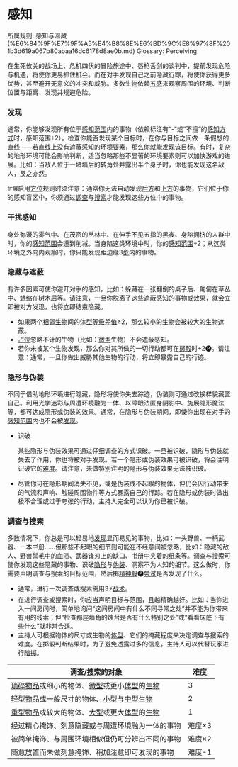 # 感知

所属规则: 感知与潜藏 (%E6%84%9F%E7%9F%A5%E4%B8%8E%E6%BD%9C%E8%97%8F%201b3d619a067b80abaa16dc6178d8ae0b.md)
Glossary: Perceiving

在生死攸关的战场上、危机四伏的冒险旅途中、唇枪舌剑的谈判中，提前发现危险与机遇，将使你更易抓住机会。而在对手发现自己之前隐藏行踪，将使你获得更多优势，甚至避开无意义的冲突和威胁。多数生物依赖[五感](https://www.notion.so/1b4d619a067b809c9dc4c83d8f60e0aa?pvs=21)来观察周围的环境、判断位置与距离、发现并规避危险。

### 发现

通常，你能够发现所有位于[感知范围](%E6%84%9F%E7%9F%A5%E8%8C%83%E5%9B%B4%201b3d619a067b8065b638d07dd11eb74b.md)内的事物（依赖标注有“-”或“不擅”的[感知方式](%E6%84%9F%E7%9F%A5%E6%96%B9%E5%BC%8F%201b3d619a067b80318648d2e483320f66.md)时，感知范围÷2）。检查你能否发现某个目标时，在你与目标之间做一条假想的直线——若直线上没有遮蔽感知的环境要素，那么你就能发现该目标。有时，复杂的地形环境可能会影响判断，适当忽略那些不显著的环境要素则可以加快游戏的进展。比如：当敌人位于一堵墙后的转角处并露出半个身子时，你也能发现这名敌人，反之亦然。

`扩展`启用[方位](%E6%96%B9%E4%BD%8D%201b3d619a067b80528c99ca3c22e06079.md)规则时须注意：通常你无法自动发现[后方](%E5%90%8E%E6%96%B9%201b3d619a067b80279e18ecc2c116151c.md)和[上方](%E4%B8%8A%E6%96%B9%201b3d619a067b80b18dfbf3c1581e855b.md)的事物，它们位于你的感知盲区中，你须通过[调查](%E8%B0%83%E6%9F%A5%201b3d619a067b80bf9787e494961fe83b.md)与[搜索](%E6%90%9C%E7%B4%A2%201b3d619a067b80348690db174dd24f18.md)才能发现这些方位中的事物。

### 干扰感知

身处弥漫的雾气中、在茂密的丛林中、在伸手不见五指的黑夜、身陷拥挤的人群中时，你的[感知范围](%E6%84%9F%E7%9F%A5%E8%8C%83%E5%9B%B4%201b3d619a067b8065b638d07dd11eb74b.md)会遭到削减。当身陷这类环境中时，你的[感知范围](%E6%84%9F%E7%9F%A5%E8%8C%83%E5%9B%B4%201b3d619a067b8065b638d07dd11eb74b.md)÷2；从这类环境之外向内观察时，你只能发现距边缘3[步](%E6%AD%A5%201b3d619a067b800fb1cfe9f0ef45b9ef.md)内的事物。

### 隐藏与遮蔽

有许多因素可使你避开对手的感知，比如：躲藏在一张翻倒的桌子后、匍匐在草丛中、蜷缩在树木后等。请注意，一旦你脱离了这些遮蔽感知的事物或效果，就会立即被对方发现，也将立即结束隐藏。

- 如果两个[相邻](%E7%9B%B8%E9%82%BB%201b3d619a067b80d2b1c3cebda0c3ed6f.md)[生物](%E7%94%9F%E7%89%A9%201b3d619a067b80d0bbe1d113bf20ff1f.md)间的[体型等级](%E4%BD%93%E5%9E%8B%E7%AD%89%E7%BA%A7%201b3d619a067b8055a0e9c2d747e0d1ab.md)[差值](%E5%B7%AE%E5%80%BC%201b3d619a067b800abf40dca505e9e89d.md)≥2，那么较小的生物会被较大的生物遮蔽。
- [占位](%E5%8D%A0%E4%BD%8D%201b3d619a067b804e8195d876ec9d0551.md)忽略不计的生物（比如：[微型](https://www.notion.so/1b4d619a067b8067a837d890c731170d?pvs=21)生物）不会遮蔽感知。
- 若你未被某个生物发现，那么你对其所做的一切行动都可在[掷骰](%E6%8E%B7%E9%AA%B0%201b3d619a067b80f89c53e38483e535c4.md)时+2🅟。请注意：通常，一旦你做出威胁其他生物的行动，将立即暴露自己的行迹。

### 隐形与伪装

不同于借助地形环境进行隐藏，隐形将使你失去踪迹，伪装则可通过改换样貌藏匿自己。利用光学迷彩与周遭环境融为一体、以障眼法匿身阴影中、施展隐形魔法等，都可达成隐形或伪装的效果。通常，在隐形与伪装期间，即使你出现在对手的[感知范围](%E6%84%9F%E7%9F%A5%E8%8C%83%E5%9B%B4%201b3d619a067b8065b638d07dd11eb74b.md)内也不会被[发现](%E5%8F%91%E7%8E%B0%201b3d619a067b8030b4b1d1eba3a2e1a6.md)。

- 识破
    
    
    某些隐形与伪装效果可通过仔细调查的方式识破。一旦被识破，隐形与伪装就失去了作用，你也将被对手发现。若一个隐形或伪装效果可被识破，将会注明识破它的[难度](%E9%9A%BE%E5%BA%A6%201b3d619a067b80fbbc95dc0c033f5e3c.md)。请注意，未做特别注明的隐形与伪装效果无法被识破。
    
- 尽管你可在隐形期间消失不见，或是伪装成不起眼的物体，但仍会因行动带来的气流和声响、触碰周围物件等方式暴露自己的行踪。若在隐形或伪装时做出极不合理或过于夸张的行动，主持人完全可以认为你已被识破。

### 调查与搜索

多数情况下，你总是可以轻易地[发现](%E5%8F%91%E7%8E%B0%201b3d619a067b8030b4b1d1eba3a2e1a6.md)显而易见的事物，比如：一头野兽、一柄武器、一本书册……但那些不起眼的细节则可能在不经意间被忽略，比如：隐藏的敌人、野兽鬃毛中的血渍、武器锋刃上的缺口、书册中夹着的纸条等。调查与搜索可使你发现这些隐藏的事物、识破[隐形](%E9%9A%90%E5%BD%A2%201b3d619a067b8065b0eafcba8dee4f65.md)与[伪装](%E4%BC%AA%E8%A3%85%201b3d619a067b80d0a546fb4433641e64.md)、洞察不为人知的细节。这么做时，你需要声明调查与搜索的目标范围，然后掷[精神骰](%E7%B2%BE%E7%A5%9E%E9%AA%B0%201b3d619a067b80a8a9ffef3e0057db9d.md)🅟[尝试](%E5%B0%9D%E8%AF%95%201b3d619a067b8009aad4e7ce70111ce4.md)是否发现了什么。

- 通常，进行一次调查或搜索需用3⚡️[战术](%E6%88%98%E6%9C%AF%E8%A1%8C%E5%8A%A8%201b3d619a067b8051b6eaffd160aee01c.md)。
- 在进行调查或搜索时，你应当声明目标与范围，且越精确越好。比如：当你进入一间房间时，简单地询问“这间房间中有什么不同寻常之处”并不能为你带来有用的线索；但“检查那座墙角的烛台是否有什么特别之处”或“看看床底下有些什么”就非常合适。
- 主持人可根据物体的尺寸或生物的[体型](%E4%BD%93%E5%9E%8B%201b3d619a067b8088832ae7bd3d7333df.md)、它们的掩藏程度来决定调查与搜索的难度。在掷骰判断结果时，为了避免透露过多的信息，主持人可以代替玩家进行[暗掷](%E6%9A%97%E6%8E%B7%201b3d619a067b806e9bd2d8880bfa8515.md)。

| 调查/搜索的对象 | 难度 |
| --- | --- |
| [琐碎](%E7%90%90%E7%A2%8E%201b3d619a067b80609963e9f15016945e.md)[物品](%E7%89%A9%E5%93%81%201b3d619a067b803f863edfb283e94d9a.md)或细小的物体、[微型](https://www.notion.so/1b4d619a067b8067a837d890c731170d?pvs=21)或更小[体型](%E4%BD%93%E5%9E%8B%201b3d619a067b8088832ae7bd3d7333df.md)的[生物](%E7%94%9F%E7%89%A9%201b3d619a067b80d0bbe1d113bf20ff1f.md) | 3 |
| [轻型](%E8%BD%BB%E5%9E%8B%201b3d619a067b80ed9b72ef7a737ed67e.md)[物品](%E7%89%A9%E5%93%81%201b3d619a067b803f863edfb283e94d9a.md)或一般尺寸的物体、[小型](https://www.notion.so/1b4d619a067b8010bd07e9075b8f71f2?pvs=21)与[中型](https://www.notion.so/1b4d619a067b803f9d27cc385878526d?pvs=21)[生物](%E7%94%9F%E7%89%A9%201b3d619a067b80d0bbe1d113bf20ff1f.md) | 2 |
| [重型](%E9%87%8D%E5%9E%8B%201b3d619a067b80e5aaa3c3c7a260257c.md)[物品](%E7%89%A9%E5%93%81%201b3d619a067b803f863edfb283e94d9a.md)或较大的物体、[大型](https://www.notion.so/1b4d619a067b8008b948dccfac910e8b?pvs=21)或更大[体型](%E4%BD%93%E5%9E%8B%201b3d619a067b8088832ae7bd3d7333df.md)的[生物](%E7%94%9F%E7%89%A9%201b3d619a067b80d0bbe1d113bf20ff1f.md) | 1 |
| 经过精心掩饰、刻意隐藏或与周遭环境融为一体的事物 | 难度×3 |
| 被简单掩饰、与周围环境相似但仍可分辨出不同的事物 | 难度×2 |
| 随意放置而未做刻意掩饰、稍加注意即可发现的事物 | 难度-1 |